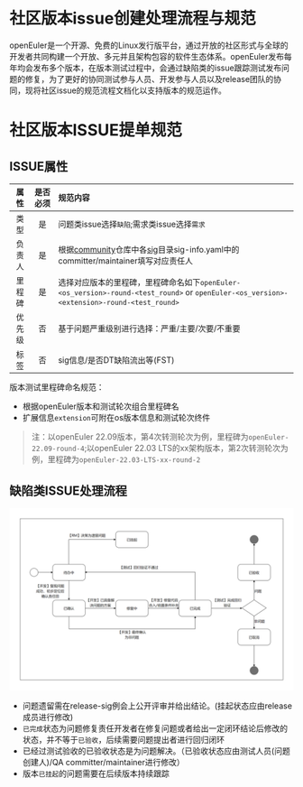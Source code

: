 # 社区版本issue创建处理流程与规范
openEuler是一个开源、免费的Linux发行版平台，通过开放的社区形式与全球的开发者共同构建一个开放、多元并且架构包容的软件生态体系。openEuler发布每年均会发布多个版本，在版本测试过程中，会通过缺陷类的issue跟踪测试发布问题的修复，为了更好的协同测试参与人员、开发参与人员以及release团队的协同，现将社区issue的规范流程文档化以支持版本的规范运作。

# 社区版本ISSUE提单规范
## ISSUE属性
|属性|是否必须|规范内容|
|:-:|:-:|:-|
|类型|是|问题类issue选择`缺陷`;需求类issue选择`需求`|
|负责人|是|根据[community](https://gitee.com/openeuler/community)仓库中各[sig](https://gitee.com/openeuler/community/tree/master/sig)目录sig-info.yaml中的committer/maintainer填写对应责任人|
|里程碑|是|选择对应版本的里程碑，里程碑命名如下`openEuler-<os_version>-round-<test_round>` or `openEuler-<os_version>-<extension>-round-<test_round>`|
|优先级|否|基于问题严重级别进行选择：严重/主要/次要/不重要|
|标签|否|sig信息/是否DT缺陷流出等(FST)|

版本测试里程碑命名规范：
- 根据openEuler版本和测试轮次组合里程碑名
- 扩展信息`extension`可附在os版本信息和测试轮次终件
> 注：以openEuler 22.09版本，第4次转测轮次为例，里程碑为`openEuler-22.09-round-4`;以openEuler 22.03 LTS的xx架构版本，第2次转测轮次为例，里程碑为`openEuler-22.03-LTS-xx-round-2`

## 缺陷类ISSUE处理流程

![缺陷类ISSUE处理流程](./缺陷类ISSUE处理流程.png)

- 问题遗留需在release-sig例会上公开评审并给出结论。(挂起状态应由release成员进行修改)
- `已完成`状态为问题修复责任开发者在修复问题或者给出一定闭环结论后修改的状态，并不等于`已验收`，后续需要问题提出者进行回归闭环
- 已经过测试验收的已验收状态是为问题解决。（已验收状态应由测试人员(问题创建人)/QA committer/maintainer进行修改）
- 版本`已挂起`的问题需要在后续版本持续跟踪